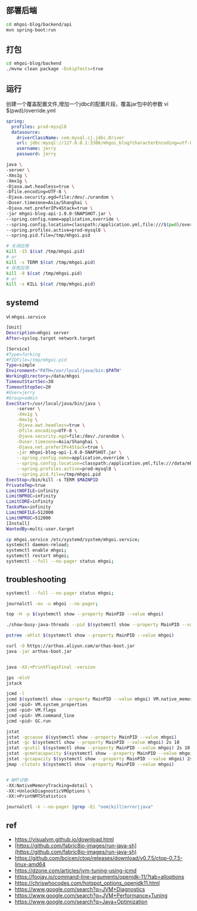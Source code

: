 ## 部署后端
```bash
cd mhgoi-blog/backend/api
mvn spring-boot:run
```

## 打包
```bash
cd mhgoi-blog/backend
./mvnw clean package -DskipTests=true
```

## 运行

创建一个覆盖配置文件,增加一个jdbc的配置片段，覆盖jar包中的参数
vi $(pwd)/override.yml
```yml
spring:
  profiles: prod-mysql8
  datasource:
    driverClassName: com.mysql.cj.jdbc.Driver
    url: jdbc:mysql://127.0.0.1:3306/mhgoi_blog?characterEncoding=utf-8&useSSL=false&autoReconnect=true&allowPublicKeyRetrieval=true
    username: jerry
    password: jerry
```


```bash
java \
-server \
-Xms1g \
-Xmx1g \
-Djava.awt.headless=true \
-Dfile.encoding=UTF-8 \
-Djava.security.egd=file:/dev/./urandom \
-Duser.timezone=Asia/Shanghai \
-Djava.net.preferIPv4Stack=true \
-jar mhgoi-blog-api-1.0.0-SNAPSHOT.jar \
--spring.config.name=application,override \
--spring.config.location=classpath:/application.yml,file:///$(pwd)/override.yml \
--spring.profiles.active=prod-mysql8 \
--spring.pid.file=/tmp/mhgoi.pid
```

```bash
# 关闭应用
kill -15 $(cat /tmp/mhgoi.pid)
# or
kill -s TERM $(cat /tmp/mhgoi.pid)
# 杀死应用
kill -9 $(cat /tmp/mhgoi.pid)
# or
kill -s KILL $(cat /tmp/mhgoi.pid)
```



## systemd

vi `mhgoi.service`

```bash
[Unit]
Description=mhgoi server
After=syslog.target network.target

[Service]
#Type=forking
#PIDFile=/tmp/mhgoi.pid
Type=simple
Environment="PATH=/usr/local/java/bin:$PATH"
WorkingDirectory=/data/mhgoi
TimeoutStartSec=30
TimeoutStopSec=20
#User=jerry
#Group=admin
ExecStart=/usr/local/java/bin/java \
    -server \
    -Xms1g \
    -Xmx1g \
    -Djava.awt.headless=true \
    -Dfile.encoding=UTF-8 \
    -Djava.security.egd=file:/dev/./urandom \
    -Duser.timezone=Asia/Shanghai \
    -Djava.net.preferIPv4Stack=true \
    -jar mhgoi-blog-api-1.0.0-SNAPSHOT.jar \
    --spring.config.name=application,override \
    --spring.config.location=classpath:/application.yml,file:///data/mhgoi/override.yml \
    --spring.profiles.active=prod-mysql8 \
    --spring.pid.file=/tmp/mhgoi.pid
ExecStop=/bin/kill -s TERM $MAINPID
PrivateTmp=true
LimitNOFILE=infinity
LimitNPROC=infinity
LimitCORE=infinity
TasksMax=infinity
LimitNOFILE=512000
LimitNPROC=512000
[Install]
WantedBy=multi-user.target
```

```bash
cp mhgoi.service /etc/systemd/system/mhgoi.service;
systemctl daemon-reload;
systemctl enable mhgoi;
systemctl restart mhgoi;
systemctl --full --no-pager status mhgoi;
```


## troubleshooting

```bash
systemctl --full --no-pager status mhgoi;

journalctl -ex -u mhgoi --no-pager;

top -H -p $(systemctl show --property MainPID --value mhgoi)

./show-busy-java-threads --pid $(systemctl show --property MainPID --value mhgoi) --count 10 --jstack-path /usr/local/java/bin/jstack --use-ps

pstree -ahlst $(systemctl show --property MainPID --value mhgoi)

curl -O https://arthas.aliyun.com/arthas-boot.jar
java -jar arthas-boot.jar


java -XX:+PrintFlagsFinal -version

jps -mlvV
jstack

jcmd -l
jcmd $(systemctl show --property MainPID --value mhgoi) VM.native_memory scale=MB
jcmd <pid> VM.system_properties
jcmd <pid> VM.flags
jcmd <pid> VM.command_line
jcmd <pid> GC.run

jstat
jstat -gccause $(systemctl show --property MainPID --value mhgoi)
jstat -gc $(systemctl show --property MainPID --value mhgoi) 2s 10
jstat -gcutil $(systemctl show --property MainPID --value mhgoi) 2s 10
jstat -gcmetacapacity $(systemctl show --property MainPID --value mhgoi)
jstat -gccapacity $(systemctl show --property MainPID --value mhgoi) 2s
jmap -clstats $(systemctl show --property MainPID --value mhgoi)


# NMT诊断
-XX:NativeMemoryTracking=detail \
-XX:+UnlockDiagnosticVMOptions \
-XX:+PrintNMTStatistics

journalctl -k --no-pager |grep -Ei "oom|kill|error|java"
```


## ref
* https://visualvm.github.io/download.html
* [https://github.com/fabric8io-images/run-java-sh](https://github.com/fabric8io-images/run-java-sh)
* https://github.com/bcicen/ctop/releases/download/v0.7.5/ctop-0.7.5-linux-amd64
* https://dzone.com/articles/jvm-tuning-using-jcmd
* https://foojay.io/command-line-arguments/openjdk-11/?tab=alloptions
* https://chriswhocodes.com/hotspot_options_openjdk11.html
* https://www.google.com/search?q=JVM+Diagnostics
* https://www.google.com/search?q=JVM+Performance+Tuning
* https://www.google.com/search?q=Java+Optimization